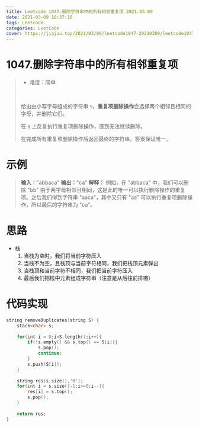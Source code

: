 ```yaml
---
title: Leetcode 1047.删除字符串中的所有相邻重复项 2021.03.09
date: 2021-03-09 16:37:10
tags: Leetcode
categories: LeetCode
cover: https://jiajuu.top/2021/03/09/leetcode1047-20210309/leetcode1047-20210309.jpg
---
```


# 1047.删除字符串中的所有相邻重复项

> - 难度：简单
>
> <br>
>
> 给出由小写字母组成的字符串 `S`，<b>重复项删除操作</b>会选择两个相邻且相同的字母，并删除它们。
>
> 在 `S` 上反复执行重复项删除操作，直到无法继续删除。
>
> 在完成所有重复项删除操作后返回最终的字符串。答案保证唯一。
>



# 示例

>   <b>输入：</b>"abbaca"
>   <b>输出：</b>"ca"
>   <b>解释：</b>
>    例如，在 "abbaca" 中，我们可以删除 "bb" 由于两字母相邻且相同，这是此时唯一可以执行删除操作的重复项。之后我们得到字符串 "aaca"，其中又只有 "aa" 可以执行重复项删除操作，所以最后的字符串为 "ca"。



# 思路

- 栈
  1. 当栈为空时，我们将当前字符压入
  2. 当栈不为空，且栈顶与当前字符相同，我们把栈顶元素弹出
  3. 当栈顶和当前字符不相同，我们把当前字符压入
  4. 最后我们把栈中元素组成字符串（注意是从后往前排嗷）



# 代码实现

```C++
string removeDuplicates(string S) {
    stack<char> s;
    
    for(int i = 0;i<S.length();i++){
        if(!s.empty() && s.top() == S[i]){
            s.pop();
            continue;
        }
        s.push(S[i]);
    }
    
    string res(s.size(),'0');
    for(int i = s.size()-1;i>=0;i--){
        res[i] = s.top();
        s.pop();
    }
    
    return res;
}
```



